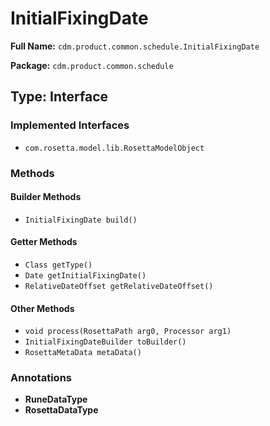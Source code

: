 # InitialFixingDate

**Full Name:** `cdm.product.common.schedule.InitialFixingDate`

**Package:** `cdm.product.common.schedule`

## Type: Interface

### Implemented Interfaces

- `com.rosetta.model.lib.RosettaModelObject`

### Methods

#### Builder Methods

- `InitialFixingDate build()`

#### Getter Methods

- `Class getType()`
- `Date getInitialFixingDate()`
- `RelativeDateOffset getRelativeDateOffset()`

#### Other Methods

- `void process(RosettaPath arg0, Processor arg1)`
- `InitialFixingDateBuilder toBuilder()`
- `RosettaMetaData metaData()`

### Annotations

- **RuneDataType**
- **RosettaDataType**

